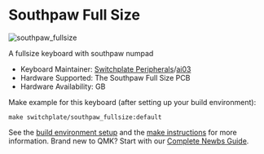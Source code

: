 # Southpaw Full Size

![southpaw_fullsize](https://i.imgur.com/Kt8eN8L.jpg)

A fullsize keyboard with southpaw numpad  

* Keyboard Maintainer: [Switchplate Peripherals](https://switchplate.co/)/[ai03](https://github.com/ai03-2725)
* Hardware Supported: The Southpaw Full Size PCB
* Hardware Availability: GB

Make example for this keyboard (after setting up your build environment):

    make switchplate/southpaw_fullsize:default

See the [build environment setup](https://docs.qmk.fm/#/getting_started_build_tools) and the [make instructions](https://docs.qmk.fm/#/getting_started_make_guide) for more information. Brand new to QMK? Start with our [Complete Newbs Guide](https://docs.qmk.fm/#/newbs).
